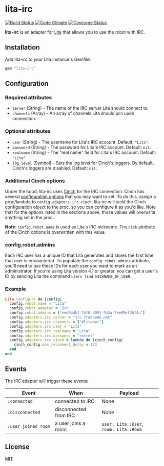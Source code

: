 # lita-irc

[![Build Status](https://travis-ci.org/jimmycuadra/lita-irc.png?branch=master)](https://travis-ci.org/jimmycuadra/lita-irc)
[![Code Climate](https://codeclimate.com/github/jimmycuadra/lita-irc.png)](https://codeclimate.com/github/jimmycuadra/lita-irc)
[![Coverage Status](https://coveralls.io/repos/jimmycuadra/lita-irc/badge.png)](https://coveralls.io/r/jimmycuadra/lita-irc)

**lita-irc** is an adapter for [Lita](https://github.com/jimmycuadra/lita) that allows you to use the robot with IRC.

## Installation

Add lita-irc to your Lita instance's Gemfile:

``` ruby
gem "lita-irc"
```

## Configuration

### Required attributes

* `server` (String) - The name of the IRC server Lita should connect to.
* `channels` (Array<String>) - An array of channels Lita should join upon connection.

### Optional attributes

* `user` (String) - The username for Lita's IRC account. Default: `"Lita"`.
* `password` (String) - The password for Lita's IRC account. Default: `nil`.
* `realname` (String) - The "real name" field for Lita's IRC account. Default: `"Lita"`.
* `log_level` (Symbol) - Sets the log level for Cinch's loggers. By default, Cinch's loggers are disabled. Default: `nil`.

### Additional Cinch options

Under the hood, lita-irc uses [Cinch](https://github.com/cinchrb/cinch) for the IRC connection. Cinch has several [configuration options](http://www.rubydoc.info/github/cinchrb/cinch/file/docs/bot_options.md) that you may want to set. To do this, assign a proc/lambda to `config.adapters.irc.cinch`. lita-irc will yield the Cinch configuration object to the proc, so you can configure it as you'd like. Note that for the options listed in the sections above, those values will overwrite anything set in the proc.

**Note**: `config.robot.name` is used as Lita's IRC nickname. The `nick` attribute of the Cinch options is overwritten with this value.

### config.robot.admins

Each IRC user has a unique ID that Lita generates and stores the first time that user is encountered. To populate the `config.robot.admins` attribute, you'll need to use these IDs for each user you want to mark as an administrator. If you're using Lita version 4.1 or greater, you can get a user's ID by sending Lita the command `users find NICKNAME_OF_USER`.

### Example

``` ruby
Lita.configure do |config|
  config.robot.name = "Lita"
  config.robot.adapter = :irc
  config.robot.admins = ["eed844bf-2df0-4091-943a-7ee05ef36f4a"]
  config.adapters.irc.server = "irc.freenode.net"
  config.adapters.irc.channels = ["#litabot"]
  config.adapters.irc.user = "Lita"
  config.adapters.irc.realname = "Lita"
  config.adapters.irc.password = "secret"
  config.adapters.irc.cinch = lambda do |cinch_config|
    cinch_config.max_reconnect_delay = 123
  end
end
```

## Events

The IRC adapter will trigger these events:

| Event                  | When                      | Payload                                |
|------------------------|---------------------------|----------------------------------------|
| `:connected`           | connected to IRC          | None                                   |
| `:disconnected`        | disconnected from IRC     | None                                   |
| `:user_joined_room`    | a user joins a room       | `user: Lita::User`, `room: Lita::Room` |

## License

[MIT](http://opensource.org/licenses/MIT)
